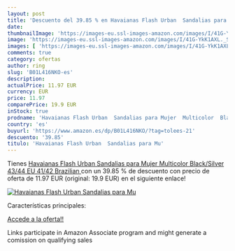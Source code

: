 ```yaml
---
layout: post
title: 'Descuento del 39.85 % en Havaianas Flash Urban  Sandalias para Mu'
date: 
thumbnailImage: 'https://images-eu.ssl-images-amazon.com/images/I/41G-YkK1AXL._SL200_.jpg'
image: 'https://images-eu.ssl-images-amazon.com/images/I/41G-YkK1AXL._SL200_.jpg'
images: [ 'https://images-eu.ssl-images-amazon.com/images/I/41G-YkK1AXL._SL200_.jpg' ]
comments: true
category: ofertas
author: ring
slug: 'B01L416NKO-es'
description:
actualPrice: 11.97 EUR
currency: EUR
price: 11.97
comparePrice: 19.9 EUR
inStock: true
prodname: 'Havaianas Flash Urban  Sandalias para Mujer  Multicolor  Black/Silver   43/44 EU  41/42 Brazilian '
country: 'es'
buyurl: 'https://www.amazon.es/dp/B01L416NKO/?tag=tolees-21'
descuento: '39.85'
titulo: 'Havaianas Flash Urban  Sandalias para Mu'
---
```


Tienes [Havaianas Flash Urban  Sandalias para Mujer  Multicolor  Black/Silver   43/44 EU  41/42 Brazilian ](https://www.amazon.es/dp/B01L416NKO/?tag=tolees-21) con un 39.85 % de descuento con precio de oferta de 11.97 EUR (original: 19.9 EUR) en el siguiente enlace!

[![Havaianas Flash Urban  Sandalias para Mu](https://images-eu.ssl-images-amazon.com/images/I/41G-YkK1AXL._SL200_.jpg)](https://www.amazon.es/dp/B01L416NKO/?tag=tolees-21)

Características principales:


[Accede a la oferta!!](https://www.amazon.es/dp/B01L416NKO/?tag=tolees-21)

Links participate in Amazon Associate program and might generate a comission on qualifying sales


